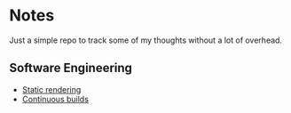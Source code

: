 # Notes

Just a simple repo to track some of my thoughts without a lot of overhead.

## Software Engineering

* [Static rendering](static-rendering.md)
* [Continuous builds](continuous-builds.md)
